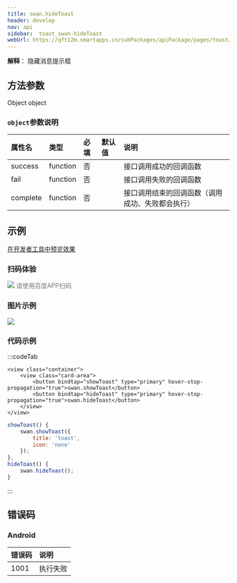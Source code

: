```yaml
---
title: swan.hideToast
header: develop
nav: api
sidebar:  toast_swan-hideToast
webUrl: https://qft12m.smartapps.cn/subPackages/apiPackage/pages/toast/toast
---
```


 
**解释**： 隐藏消息提示框

 
## 方法参数 

Object object
### `object`参数说明 

|属性名 |类型  |必填 | 默认值 |说明|
|:---- |:---- |:---- |:----|:----|
|success|	function|		否||	接口调用成功的回调函数|
|fail	|function		|否||	接口调用失败的回调函数|
|complete|	function	|	否||	接口调用结束的回调函数（调用成功、失败都会执行）|
## 示例

<a href="swanide://fragment/39bce6ec155b167062495e213ae5ebfe1574135466986" title="在开发者工具中预览效果" target="_self">在开发者工具中预览效果</a>
 
### 扫码体验

<div class='scan-code-container'>
    <img src="https://b.bdstatic.com/miniapp/assets/images/doc_demo/fragment_Toast.png" class="demo-qrcode-image" />
    <font color=#777 12px>请使用百度APP扫码</font>
</div>

###  图片示例  
<div class="m-doc-custom-examples">
    <div class="m-doc-custom-examples-correct">
        <img src="https://b.bdstatic.com/miniapp/image/hidetoast.gif">
    </div>
    <div class="m-doc-custom-examples-correct">
        <img src=" ">
    </div>
    <div class="m-doc-custom-examples-correct">
        <img src=" ">
    </div>     
</div>

### 代码示例 


 

:::codeTab
```swan
<view class="container">
    <view class="card-area">
        <button bindtap="showToast" type="primary" hover-stop-propagation="true">swan.showToast</button> 
        <button bindtap="hideToast" type="primary" hover-stop-propagation="true">swan.hideToast</button>   
    </view>
</view>
```

 

```js
showToast() {
    swan.showToast({
        title: 'toast',
        icon: 'none'
    });
},
hideToast() {
    swan.hideToast();
}
```
:::
##  错误码
### Android 

|错误码|说明|
|:--|:--|
|1001|执行失败              |





